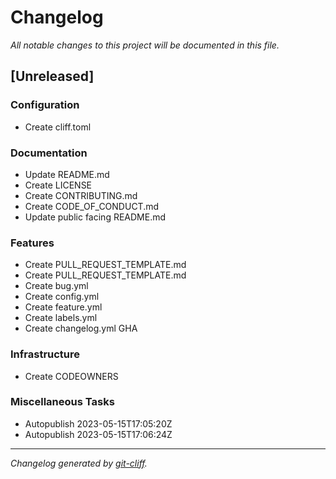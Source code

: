 # Changelog
*All notable changes to this project will be documented in this file.*

## [Unreleased]

### Configuration

- Create cliff.toml

### Documentation

- Update README.md
- Create LICENSE
- Create CONTRIBUTING.md
- Create CODE_OF_CONDUCT.md
- Update public facing README.md

### Features

- Create PULL_REQUEST_TEMPLATE.md
- Create PULL_REQUEST_TEMPLATE.md
- Create bug.yml
- Create config.yml
- Create feature.yml
- Create labels.yml
- Create changelog.yml GHA

### Infrastructure

- Create CODEOWNERS

### Miscellaneous Tasks

- Autopublish 2023-05-15T17:05:20Z
- Autopublish 2023-05-15T17:06:24Z

***
*Changelog generated by [git-cliff](https://github.com/orhun/git-cliff).*
